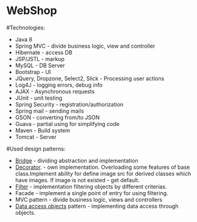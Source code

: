 # WebShop

#Technologies: 
  - Java 8
  - Spring MVC - divide business logic, view and controller
  - Hibernate - access DB
  - JSP/JSTL - markup
  - MySQL - DB Server
  - Bootstrap - UI
  - JQuery, Dropzone, Select2, Slick - Processing user actions
  - Log4J - logging errors, debug info
  - AJAX - Asynchronous requests 
  - JUnit - unit testing
  - Spring Security - registration/authorization
  - Spring mail - sending mails
  - GSON - converting from/to JSON
  - Guava - partial using for simplifying code 
  - Maven - Build system
  - Tomcat - Server
  
#Used design patterns:
  - [Bridge]( https://github.com/Vova2805/WebShop/tree/master/src/main/java/com/webshop/service) - dividing abstraction and implementation
  - [Decorator](https://github.com/Vova2805/WebShop/tree/master/src/main/java/com/webshop/model/classes/extra). - own implementation. Overloading some features of base class.Implement ability for define image src for derived classes which have images. If image is not existed - get default.
  - [Filter](https://github.com/Vova2805/WebShop/tree/master/src/main/java/com/webshop/util/filterFacade) - implementation filtering objects by different criterias. 
  - Facade - implement a single point of entry for using filtering.
  - MVC pattern - divide business logic, views and controllers
  - [Data access objects](https://github.com/Vova2805/WebShop/tree/master/src/main/java/com/webshop/dao) pattern - implementing data access through objects. 
